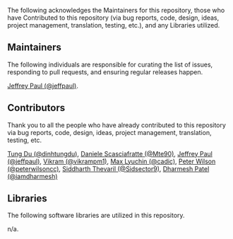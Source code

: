 The following acknowledges the Maintainers for this repository, those who have Contributed to this repository (via bug reports, code, design, ideas, project management, translation, testing, etc.), and any Libraries utilized.

## Maintainers

The following individuals are responsible for curating the list of issues, responding to pull requests, and ensuring regular releases happen.

[Jeffrey Paul (@jeffpaul)](https://github.com/jeffpaul).

## Contributors

Thank you to all the people who have already contributed to this repository via bug reports, code, design, ideas, project management, translation, testing, etc.

[Tung Du (@dinhtungdu)](https://github.com/dinhtungdu), [Daniele Scasciafratte (@Mte90)](https://github.com/Mte90), [Jeffrey Paul (@jeffpaul)](https://github.com/jeffpaul), [Vikram  (@vikrampm1)](https://github.com/vikrampm1), [Max Lyuchin (@cadic)](https://github.com/cadic), [Peter Wilson (@peterwilsoncc)](https://github.com/peterwilsoncc), [Siddharth Thevaril (@Sidsector9)](https://github.com/Sidsector9), [Dharmesh Patel (@iamdharmesh)](https://github.com/iamdharmesh)

## Libraries

The following software libraries are utilized in this repository.

n/a.
